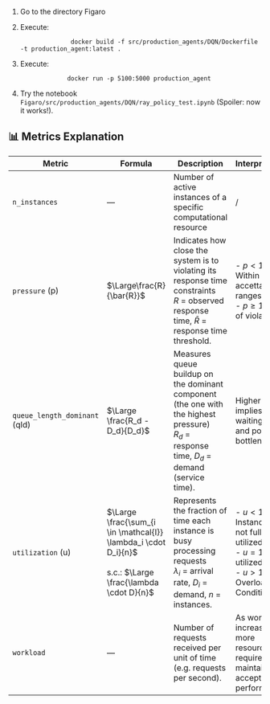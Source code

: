 1. Go to the directory Figaro

2. Execute:
   
                     docker build -f src/production_agents/DQN/Dockerfile -t production_agent:latest .   

3. Execute:

                    docker run -p 5100:5000 production_agent


4. Try the notebook `Figaro/src/production_agents/DQN/ray_policy_test.ipynb` (Spoiler: now it works!).

## 📊 Metrics Explanation

| Metric                        | Formula                                                                                     | Description                                                                                                     | Interpretation                                                                                                                                   |
|------------------------------|---------------------------------------------------------------------------------------------|-----------------------------------------------------------------------------------------------------------------|--------------------------------------------------------------------------------------------------------------------------------------------------|
| `n_instances`                | —                                                                                           | Number of active instances of a specific computational resource                                                           | /                                                                                                             |
| `pressure` (p)               | $\Large\frac{R}{\bar{R}}$                                                                      | Indicates how close the system is to violating its response time constraints <br> $R$ = observed response time, $\bar{R}$ = response time threshold.             | - $p < 1$: Within accettable ranges  <br> - $p \geq 1$: Risk of violation                                                                                       |
| `queue_length_dominant` (qld) | $\Large \frac{R_d - D_d}{D_d}$                                                                | Measures queue buildup on the dominant component (the one with the highest pressure) <br> $R_d$ = response time, $D_d$ = demand (service time).            | Higher `qld` implies longer waiting times and potential bottlenecks.                                                                            |
| `utilization` (u)            | $\Large \frac{\sum_{i \in \mathcal{I}} \lambda_i \cdot D_i}{n}$ <br><br> s.c.: $\Large \frac{\lambda \cdot D}{n}$ | Represents the fraction of time each instance is busy processing requests <br> $\lambda_i$ = arrival rate, $D_i$ = demand, $n$ = instances.         | - $u < 1$: Instances are not fully utilized <br> - $u = 1$: Fully utilized <br> - $u > 1$: Overload Condition                                                              |
| `workload`                   | —                                                                                           | Number of requests received per unit of time (e.g. requests per second).                                        | As workload increases, more resources are required to maintain acceptable performance.                                           |
